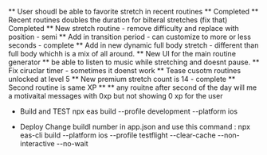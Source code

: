** User shoudl be able to favorite stretch in recent routines ** Completed
** Recent routines doubles the duration for bilteral stretches (fix that) Completed
** New stretch routine - remove difficulty and replace with position - semi
** Add in transition period - can customize to more or less seconds - complete
** Add in new dynamic full body stretch - different than full body  whichh is a mix of all around. 
** New UI for the main routine generator
** be able to listen to music while stretching and doesnt pause. 
** Fix ciruclar timer - sometimes it doenst work
** Tease cusotm routines unlocked at level 5
** New premium stretch count is 14 - complete
** Second routine is same XP **
** any rouitne after second of the day will me a motivaital messages with 0xp but not showing 0 xp for the user


* Build and TEST 
   npx eas build --profile development --platform ios

* Deploy
Change buildl number in app.json
and use this command : npx eas-cli build --platform ios --profile testflight --clear-cache --non-interactive --no-wait